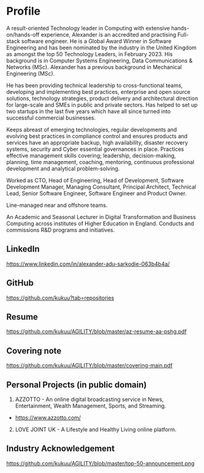 # Profile
A result-oriented Technology leader in Computing with extensive hands-on/hands-off experience, Alexander is an accredited and practising Full-stack software engineer. He is a Global Award Winner in Software Engineering and has been nominated by the industry in the United Kingdom as amongst the top 50 Technology Leaders, in February 2023. His background is in Computer Systems Engineering, Data Communications & Networks (MSc). Alexander has a previous background in Mechanical Engineering (MSc).

He has been providing technical leadership to cross-functional teams, developing and implementing best practices, enterprise and open source solutions, technology strategies, product delivery and architectural direction for large-scale and SMEs in public and private sectors. Has helped to set up two startups in the last five years which have all since turned into successful commercial businesses. 

Keeps abreast of emerging technologies, regular developments and evolving best practices in compliance control and ensures products and services have an appropriate backup, high availability, disaster recovery systems, security and Cyber essential governances in place. Practices effective management skills covering; leadership, decision-making, planning, time management, coaching, mentoring, continuous professional development and analytical problem-solving.

Worked as CTO, Head of Engineering, Head of Development, Software  Development Manager, Managing Consultant, Principal Architect, Technical Lead,  Senior Software Engineer, Software Engineer and Product Owner.

Line-managed near and offshore teams.

An Academic and Seasonal Lecturer in Digital Transformation and Business Computing across institutes of Higher Education in England. Conducts and commissions R&D programs and initiatives.

  
## LinkedIn 
 https://www.linkedin.com/in/alexander-adu-sarkodie-063b4b4a/
  
## GitHub 
  https://github.com/kukuu?tab=repositories

## Resume 
  https://github.com/kukuu/AGILITY/blob/master/az-resume-aa-pshg.pdf

## Covering note   
 https://github.com/kukuu/AGILITY/blob/master/covering-main.pdf

  
## Personal Projects (in public domain)
  1. AZZOTTO - An online digital broadcasting service in News, Entertainment, Wealth Management, Sports, and Streaming. 
  - https://www.azzotto.com/
  
  2. LOVE JOINT UK - A Lifestyle and Healthy Living online platform.


## Industry Acknowledgement
https://github.com/kukuu/AGILITY/blob/master/top-50-announcement.png


